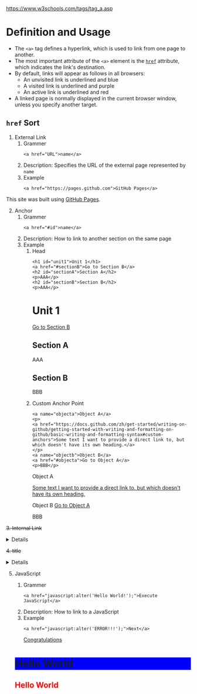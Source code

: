 https://www.w3schools.com/tags/tag_a.asp

# Definition and Usage
- The `<a>` tag defines a hyperlink, which is used to link from one page to another.
- The most important attribute of the `<a>` element is the <a href="#href">`href`</a> attribute, which indicates the link's destination.
- By default, links will appear as follows in all browsers:
  - An unvisited link is underlined and blue
  - A visited link is underlined and purple
  - An active link is underlined and red
- A linked page is normally displayed in the current browser window, unless you specify another target.

## <a id="href">`href` Sort</a>
1. External Link
   1. Grammer
      ```
      <a href="URL">name</a>
      ```
   2. Description:
      Specifies the URL of the external page represented by `name`
   3. Example
      ```
      <a href="https://pages.github.com">GitHub Pages</a>
      ```
This site was built using <a href="https://pages.github.com">GitHub Pages</a>.

2. Anchor
   1. Grammer
      ```
      <a href="#id">name</a>
      ```  
   2. Description:
      How to link to another section on the same page
   3. Example
      1. Head <h>
         ```
         <h1 id="unit1">Unit 1</h1>
         <a href="#sectionB">Go to Section B</a>
         <h2 id="sectionA">Section A</h2>
         <p>AAA</p>
         <h2 id="sectionB">Section B</h2>
         <p>AAA</p>
         ```
         <h1 id="unit1">Unit 1</h1>
         <a href="#sectionB">Go to Section B</a>
         <h2 id="sectionA">Section A</h2>
         <p>AAA</p>
         <h2 id="sectionB">Section B</h2>
         <p>BBB</p>
      2. Custom Anchor Point
         ```
         <a name="objecta">Object A</a>
         <p>
         <a href="https://docs.github.com/zh/get-started/writing-on-github/getting-started-with-writing-and-formatting-on-github/basic-writing-and-formatting-syntax#custom-anchors">Some text I want to provide a direct link to, but which doesn't have its own heading.</a>
         </p>
         <a name="objectb">Object B</a>
         <a href="#objecta">Go to Object A</a>
         <p>BBB</p>
         ```
         <a name="objecta">Object A</a>
         <p>
           <a href="https://docs.github.com/zh/get-started/writing-on-github/getting-started-with-writing-and-formatting-on-github/basic-writing-and-formatting-syntax#custom-anchors">Some text I want to provide a direct link to, but which doesn't have its own heading.</a>
         </p>
         <a name="objectb">Object B</a>
         <a href="#objecta">Go to Object A</a>
         <p>BBB</p>

~~3. Internal Link~~
<details>
  <summary>Details</summary>
  1. Grammer
     ```
     <a href="#/URL">name</a>
     ```
  2. Description:
     Specifies the URL of the internal page represented by `name`
</details>

~~4. title~~
<details>
  <summary>Details</summary>
  
  1. Grammer
     ```
     <a href="URL" title="A">A</a>
     ```
     
</details>

5. JavaScript
   1. Grammer
      ```
      <a href="javascript:alter('Hello World!');">Execute JavaScript</a>
      ```
   2. Description:
      How to link to a JavaScript
   3. Example
      ```
      <a href="javascript:alter('ERROR!!!');">Next</a>
      ```
      <a href="javascript:alter('Happly New Year!');">Congratulations</a>













    <html>
      <body>
        <h1 style="background-color:Blue;">Hello World</h1>
        <h2 style="color:Red;">Hello World</h2> 
      </body>
      </html>   

